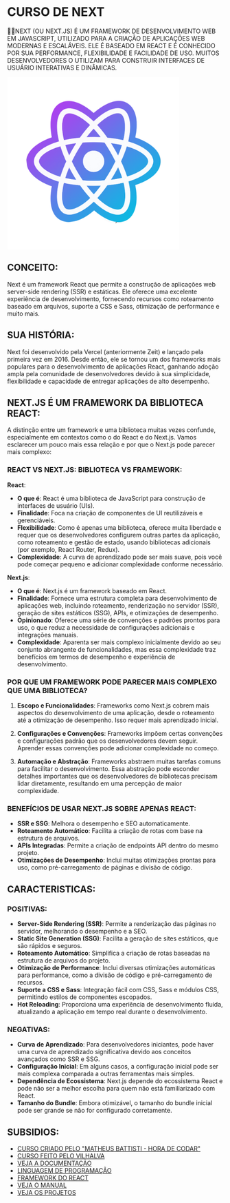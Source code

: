 # CURSO DE NEXT
👨‍⚖️NEXT (OU NEXT.JS) É UM FRAMEWORK DE DESENVOLVIMENTO WEB EM JAVASCRIPT, UTILIZADO PARA A CRIAÇÃO DE APLICAÇÕES WEB MODERNAS E ESCALÁVEIS. ELE É BASEADO EM REACT E É CONHECIDO POR SUA PERFORMANCE, FLEXIBILIDADE E FACILIDADE DE USO. MUITOS DESENVOLVEDORES O UTILIZAM PARA CONSTRUIR INTERFACES DE USUÁRIO INTERATIVAS E DINÂMICAS.

<img src="FOTO.png" align="center" width="400"> <br>

## CONCEITO:
Next é um framework React que permite a construção de aplicações web server-side rendering (SSR) e estáticas. Ele oferece uma excelente experiência de desenvolvimento, fornecendo recursos como roteamento baseado em arquivos, suporte a CSS e Sass, otimização de performance e muito mais.

## SUA HISTÓRIA:
Next foi desenvolvido pela Vercel (anteriormente Zeit) e lançado pela primeira vez em 2016. Desde então, ele se tornou um dos frameworks mais populares para o desenvolvimento de aplicações React, ganhando adoção ampla pela comunidade de desenvolvedores devido à sua simplicidade, flexibilidade e capacidade de entregar aplicações de alto desempenho.

## NEXT.JS É UM FRAMEWORK DA BIBLIOTECA REACT:
A distinção entre um framework e uma biblioteca muitas vezes confunde, especialmente em contextos como o do React e do Next.js. Vamos esclarecer um pouco mais essa relação e por que o Next.js pode parecer mais complexo:

### REACT VS NEXT.JS: BIBLIOTECA VS FRAMEWORK:
**React**:
- **O que é**: React é uma biblioteca de JavaScript para construção de interfaces de usuário (UIs).
- **Finalidade**: Foca na criação de componentes de UI reutilizáveis e gerenciáveis.
- **Flexibilidade**: Como é apenas uma biblioteca, oferece muita liberdade e requer que os desenvolvedores configurem outras partes da aplicação, como roteamento e gestão de estado, usando bibliotecas adicionais (por exemplo, React Router, Redux).
- **Complexidade**: A curva de aprendizado pode ser mais suave, pois você pode começar pequeno e adicionar complexidade conforme necessário.

**Next.js**:
- **O que é**: Next.js é um framework baseado em React.
- **Finalidade**: Fornece uma estrutura completa para desenvolvimento de aplicações web, incluindo roteamento, renderização no servidor (SSR), geração de sites estáticos (SSG), APIs, e otimizações de desempenho.
- **Opinionado**: Oferece uma série de convenções e padrões prontos para uso, o que reduz a necessidade de configurações adicionais e integrações manuais.
- **Complexidade**: Aparenta ser mais complexo inicialmente devido ao seu conjunto abrangente de funcionalidades, mas essa complexidade traz benefícios em termos de desempenho e experiência de desenvolvimento.

### POR QUE UM FRAMEWORK PODE PARECER MAIS COMPLEXO QUE UMA BIBLIOTECA?
1. **Escopo e Funcionalidades**: Frameworks como Next.js cobrem mais aspectos do desenvolvimento de uma aplicação, desde o roteamento até a otimização de desempenho. Isso requer mais aprendizado inicial.
  
2. **Configurações e Convenções**: Frameworks impõem certas convenções e configurações padrão que os desenvolvedores devem seguir. Aprender essas convenções pode adicionar complexidade no começo.

3. **Automação e Abstração**: Frameworks abstraem muitas tarefas comuns para facilitar o desenvolvimento. Essa abstração pode esconder detalhes importantes que os desenvolvedores de bibliotecas precisam lidar diretamente, resultando em uma percepção de maior complexidade.

### BENEFÍCIOS DE USAR NEXT.JS SOBRE APENAS REACT:
- **SSR e SSG**: Melhora o desempenho e SEO automaticamente.
- **Roteamento Automático**: Facilita a criação de rotas com base na estrutura de arquivos.
- **APIs Integradas**: Permite a criação de endpoints API dentro do mesmo projeto.
- **Otimizações de Desempenho**: Inclui muitas otimizações prontas para uso, como pré-carregamento de páginas e divisão de código.

## CARACTERISTICAS:
### POSITIVAS:
- **Server-Side Rendering (SSR)**: Permite a renderização das páginas no servidor, melhorando o desempenho e a SEO.
- **Static Site Generation (SSG)**: Facilita a geração de sites estáticos, que são rápidos e seguros.
- **Roteamento Automático**: Simplifica a criação de rotas baseadas na estrutura de arquivos do projeto.
- **Otimização de Performance**: Inclui diversas otimizações automáticas para performance, como a divisão de código e pré-carregamento de recursos.
- **Suporte a CSS e Sass**: Integração fácil com CSS, Sass e módulos CSS, permitindo estilos de componentes escopados.
- **Hot Reloading**: Proporciona uma experiência de desenvolvimento fluida, atualizando a aplicação em tempo real durante o desenvolvimento.

### NEGATIVAS:
- **Curva de Aprendizado**: Para desenvolvedores iniciantes, pode haver uma curva de aprendizado significativa devido aos conceitos avançados como SSR e SSG.
- **Configuração Inicial**: Em alguns casos, a configuração inicial pode ser mais complexa comparada a outras ferramentas mais simples.
- **Dependência de Ecossistema**: Next.js depende do ecossistema React e pode não ser a melhor escolha para quem não está familiarizado com React.
- **Tamanho do Bundle**: Embora otimizável, o tamanho do bundle inicial pode ser grande se não for configurado corretamente.

## SUBSIDIOS:
- [CURSO CRIADO PELO "MATHEUS BATTISTI - HORA DE CODAR"](https://youtube.com/playlist?list=PLnDvRpP8BnezfJcfiClWskFOLODeqI_Ft&si=y3O_JO5Ff2vIfjcx)
- [CURSO FEITO PELO VILHALVA](https://github.com/VILHALVA)
- [VEJA A DOCUMENTAÇÃO](https://nextjs.org/docs)
- [LINGUAGEM DE PROGRAMAÇÃO](https://github.com/VILHALVA/CURSO-DE-JAVASCRIPT)
- [FRAMEWORK DO REACT](https://github.com/VILHALVA/CURSO-DE-REACT)
- [VEJA O MANUAL](./MANUAL.md)
- [VEJA OS PROJETOS](https://github.com/VILHALVA?tab=repositories&q=topic:NEXT)

